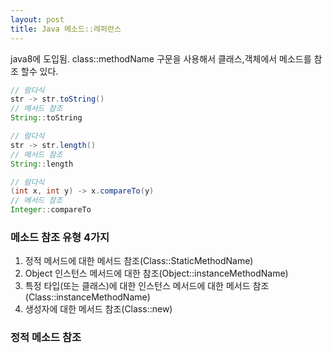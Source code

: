 ```yaml
---
layout: post
title: Java 메소드::레퍼런스
---
```


java8에 도입됨. class::methodName 구문을 사용해서 클래스,객체에서 메소드를 참조 할수 있다.

~~~java
// 람다식
str -> str.toString()
// 메서드 참조
String::toString

// 람다식
str -> str.length()
// 메서드 참조
String::length

// 람다식
(int x, int y) -> x.compareTo(y)
// 메서드 참조
Integer::compareTo
~~~

### 메소드 참조 유형 4가지
1. 정적 메서드에 대한 메서드 참조(Class::StaticMethodName)
2. Object 인스턴스 메서드에 대한 참조(Object::instanceMethodName)
3. 특정 타입(또는 클래스)에 대한 인스턴스 메서드에 대한 메서드 참조(Class::instanceMethodName)
4. 생성자에 대한 메서드 참조(Class::new)


### 정적 메소드 참조
